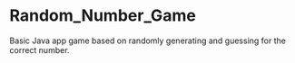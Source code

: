 # Random_Number_Game
Basic Java app game based on randomly generating and guessing for the correct number.
